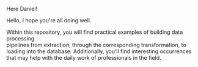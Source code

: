 Here Daniel!

Hello,
I hope you're all doing well.

Within this repository, you will find practical examples of building data processing  
pipelines from extraction, through the corresponding transformation, to loading into the database. 
Additionally, you’ll find interesting occurrences that may help with the daily work 
of professionals in the field.
